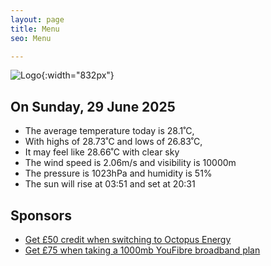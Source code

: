```yaml
---
layout: page
title: Menu
seo: Menu

---
```


![Logo](/images/logo.jpg){:width="832px"}

<!-- weather_marker starts -->
## On Sunday, 29 June 2025

- The average temperature today is 28.1˚C,
- With highs of 28.73˚C and lows of 26.83˚C,
- It may feel like 28.66˚C with clear sky
- The wind speed is 2.06m/s and visibility is 10000m
- The pressure is 1023hPa and humidity is 51%
- The sun will rise at 03:51 and set at 20:31

<!-- weather_marker ends -->

## Sponsors

- [Get £50 credit when switching to Octopus Energy](https://bit.ly/3oD1nnS)
- [Get £75 when taking a 1000mb YouFibre broadband plan](https://aklam.io/91zWhU?)
